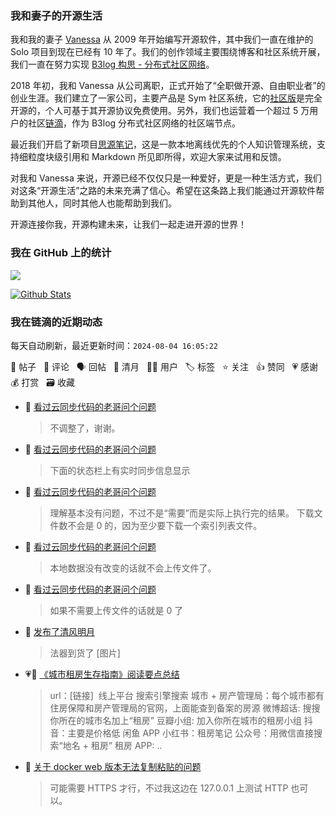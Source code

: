 ### 我和妻子的开源生活

我和我的妻子 [Vanessa](https://github.com/Vanessa219) 从 2009 年开始编写开源软件，其中我们一直在维护的 Solo 项目到现在已经有 10 年了。我们的创作领域主要围绕博客和社区系统开展，我们一直在努力实现 [B3log 构思 - 分布式社区网络](https://ld246.com/article/1546941897596)。

2018 年初，我和 Vanessa 从公司离职，正式开始了“全职做开源、自由职业者”的创业生涯。我们建立了一家公司，主要产品是 Sym 社区系统，它的[社区版](https://github.com/88250/symphony)是完全开源的，个人可基于其开源协议免费使用。另外，我们也运营着一个超过 5 万用户的社区[链滴](https://ld246.com)，作为 B3log 分布式社区网络的社区端节点。

最近我们开启了新项目[思源笔记](https://github.com/siyuan-note/siyuan)，这是一款本地离线优先的个人知识管理系统，支持细粒度块级引用和 Markdown 所见即所得，欢迎大家来试用和反馈。

对我和 Vanessa 来说，开源已经不仅仅只是一种爱好，更是一种生活方式，我们对这条“开源生活”之路的未来充满了信心。希望在这条路上我们能通过开源软件帮助到其他人，同时其他人也能帮助到我们。

开源连接你我，开源构建未来，让我们一起走进开源的世界！

### 我在 GitHub 上的统计

<a title="Hits" target="_blank" href="https://github.com/88250/88250"><img src="https://hits.b3log.org/88250/88250.svg"></a>

[![Github Stats](https://github-readme-stats.vercel.app/api?username=88250&theme=tokyonight&show_icons=true)](https://github.com/88250)

<!--events start -->

### 我在链滴的近期动态

每天自动刷新，最近更新时间：`2024-08-04 16:05:22`

📝 帖子 &nbsp; 💬 评论 &nbsp; 🗣 回帖 &nbsp; 🌙 清月 &nbsp; 👨‍💻 用户 &nbsp; 🏷️ 标签 &nbsp; ⭐️ 关注 &nbsp; 👍 赞同 &nbsp; 💗 感谢 &nbsp; 💰 打赏 &nbsp; 🗃 收藏

* 💬 [看过云同步代码的老哥问个问题](https://ld246.com/article/1722696687382/comment/1722729079181#comments)

  > 不调整了，谢谢。
* 💬 [看过云同步代码的老哥问个问题](https://ld246.com/article/1722696687382/comment/1722699065235#comments)

  > 下面的状态栏上有实时同步信息显示
* 💬 [看过云同步代码的老哥问个问题](https://ld246.com/article/1722696687382/comment/1722698064242#comments)

  > 理解基本没有问题，不过不是“需要”而是实际上执行完的结果。 下载文件数不会是 0 的，因为至少要下载一个索引列表文件。
* 💬 [看过云同步代码的老哥问个问题](https://ld246.com/article/1722696687382/comment/1722697498948#comments)

  > 本地数据没有改变的话就不会上传文件了。
* 💬 [看过云同步代码的老哥问个问题](https://ld246.com/article/1722696687382/comment/1722696786694#comments)

  > 如果不需要上传文件的话就是 0 了
* 🌙 [发布了清风明月](https://ld246.com/member/88250/breezemoons/1722686292441)

  > 法器到货了 [图片]
* 💗📝 [《城市租房生存指南》阅读要点总结](https://ld246.com/article/1722674405227)

  > url：[链接] ‍ 线上平台 搜索引擎搜索 城市 + 房产管理局：每个城市都有住房保障和房产管理局的官网，上面能查到备案的房源 微博超话: 搜搜你所在的城市名加上“租房” 豆瓣小组: 加入你所在城市的租房小组 抖音：主要是价格低 闲鱼 APP 小红书：租房笔记 公众号：用微信直接搜索“地名 + 租房” 租房 APP: ..
* 💬 [关于 docker web 版本无法复制粘贴的问题](https://ld246.com/article/1722670443564/comment/1722672739613#comments)

  > 可能需要 HTTPS 才行，不过我这边在 127.0.0.1 上测试 HTTP 也可以。


<!--events end -->
